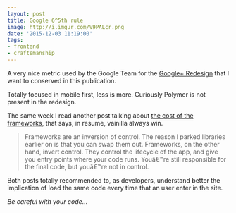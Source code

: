 ```yaml
---
layout: post
title: Google 6^5th rule
image: http://i.imgur.com/V9PALcr.png
date: '2015-12-03 11:19:00'
tags:
- frontend
- craftsmanship
---
```


A very nice metric used by the Google Team for the [Google+ Redesign](https://developers.google.com/web/showcase/case-study/googleplus) that I want to conserved in this publication.

Totally focused in mobile first, less is more. Curiously Polymer is not present in the redesign.

The same week I read another post talking about [the cost of the frameworks](https://aerotwist.com/blog/the-cost-of-frameworks/), that says, in resume, vainilla always win.

> Frameworks are an inversion of control. The reason I parked libraries earlier on is that you can swap them out. Frameworks, on the other hand, invert control. They control the lifecycle of the app, and give you entry points where your code runs. Youâ€™re still responsible for the final code, but youâ€™re not in control.

Both posts totally recommended to, as developers, understand better the implication of load the same code every time that an user enter in the site.

*Be careful with your code...*